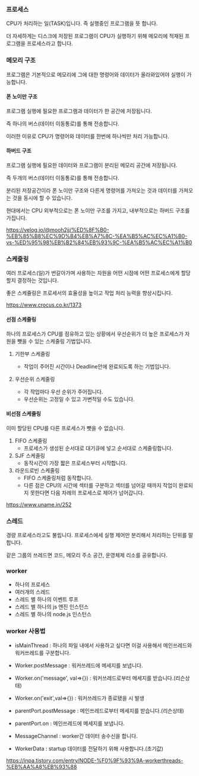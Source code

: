 ### 프로세스

CPU가 처리하는 일(TASK)입니다. 즉 실행중인 프로그램을 뜻 합니다.

더 자세하게는 디스크에 저장된 프로그램이 CPU가 실행하기 위해 메모리에 적재된 프로그램을 프로세스라고 합니다.

### 메모리 구조

프로그램은 기본적으로 메모리에 그에 대한 명령어와 데이터가 올라와있어야 실행이 가능합니다.

#### 폰 노이만 구조

프로그램 실행에 필요한 프로그램과 데이터가 한 공간에 저장됩니다.

즉 하나의 버스(데이터 이동통로)를 통해 전송합니다.

이러한 이유로 CPU가 명령어와 데이터를 한번에 하나씩만 처리 가능합니다.

#### 하버드 구조

프로그램 실행에 필요한 데이터와 프로그램이 분리된 메모리 공간에 저장됩니다.

즉 두개의 버스(데이터 이동통로)를 통해 전송합니다.

분리된 저장공간이라 폰 노이만 구조와 다른게 명령어를 가져오는 것과 데이터를 가져오는 것을 동시에 할 수 있습니다.

현대에서는 CPU 외부적으로는 폰 노이만 구조를 가지고, 내부적으로는 하버드 구조를 가집니다.

https://velog.io/@mooh2jj/%ED%8F%B0-%EB%85%B8%EC%9D%B4%EB%A7%8C-%EA%B5%AC%EC%A1%B0-vs-%ED%95%98%EB%B2%84%EB%93%9C-%EA%B5%AC%EC%A1%B0

### 스케줄링

여러 프로세스(일)가 번갈아가며 사용하는 자원을 어떤 시점에 어떤 프로세스에게 할당할지 결정하는 것입니다.

좋은 스케쥴링은 프로세서의 효율성을 높이고 작업 처리 능력을 향상시킵니다.

https://www.crocus.co.kr/1373

#### 선점 스케줄링

하나의 프로세스가 CPU를 점유하고 있는 상황에서 우선순위가 더 높은 프로세스가 자원을 뺏을 수 있는 스케줄링 기법입니다.

1. 기한부 스케줄링

   - 작업이 주어진 시간이나 Deadline안에 완료되도록 하는 기법입니다.

2. 우선순위 스케줄링
   - 각 작업마다 우선 순위가 주어집니다.
   - 우선순위는 고정일 수 있고 가변적일 수도 있습니다.

#### 비선점 스케줄링

이미 할당된 CPU를 다른 프로세스가 뺏을 수 없습니다.

1. FIFO 스케줄링
   - 프로세스가 생성된 순서대로 대기큐에 넣고 순서대로 스케줄링합니다.
2. SJF 스케줄링
   - 동작시간이 가장 짧은 프로세스부터 시작합니다.
3. 라운드로빈 스케줄링
   - FIFO 스케줄링처럼 동작합니다.
   - 다른 점은 CPU의 시간에 섹터를 구분하고 섹터를 넘어갈 때까지 작업이 완료되지 못한다면 다음 차례의 프로세스로 제어가 넘어갑니다.

https://www.uname.in/252

### 스레드

경량 프로세스라고도 불립니다. 프로세스에세 실행 제어만 분리해서 처리하는 단위를 말합니다.

같은 그룹의 쓰레드면 코드, 메모리 주소 공간, 운영체제 리소를 공유합니다.

### worker

- 하나의 프로세스
- 여러개의 스레드
- 스레드 별 하나의 이벤트 루프
- 스레드 별 하나의 js 엔진 인스턴스
- 스레드 별 하나의 node.js 인스턴스

### worker 사용법

- isMainThread : 하나의 파일 내에서 사용하고 싶다면 이걸 사용해서 메인쓰레드와 워커쓰레드를 구분합니다.

- Worker.postMessage : 워커쓰레드에 메세지를 보냅니다.

- Worker.on('message', val=>{}) : 워커쓰레드로부터 메세지를 받습니다.(리슨상태)

- Worker.on('exit',val=>{}) : 워커쓰레드가 종료됐을 시 발생

- parentPort.postMessage : 메인쓰레드로부터 메세지를 받습니다.(리슨상태)

- parentPort.on : 메인쓰레드에 메세지를 보냅니다.

- MessageChannel : worker간 데이터 송수신을 합니다.

- WorkerData : startup 데이터를 전달하기 위해 사용합니다.(초기값)

https://inpa.tistory.com/entry/NODE-%F0%9F%93%9A-workerthreads-%EB%AA%A8%EB%93%88
